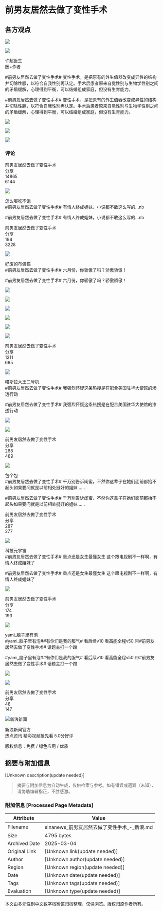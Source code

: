# 前男友居然去做了变性手术

## 各方观点

![](https://n.sinaimg.cn/default/f91e03ed/20220119/QuanZi@3x.png)

![](https://n.sinaimg.cn/sinakd10216/360/w180h180/20210225/94b3-kkmphpt1442294.jpg)

许超医生  
医+作者

#前男友居然去做了变性手术# 变性手术，是把原有的外生值器改变成异性的结构并切除性腺，以符合自我性别再认定。手术后患者原来自觉性别与生物学性别之间的矛盾缓解，心理得到平衡，可以结婚组成家庭，但没有生育能力。

#前男友居然去做了变性手术# 变性手术，是把原有的外生值器改变成异性的结构并切除性腺，以符合自我性别再认定。手术后患者原来自觉性别与生物学性别之间的矛盾缓解，心理得到平衡，可以结婚组成家庭，但没有生育能力。

![](https://wx1.sinaimg.cn/original/006wFlO0ly1hfcux0qi0yg308w050npf.gif)

![](https://wx1.sinaimg.cn/original/006wFlO0ly1hfcux1xyx7g308w050qv7.gif)

![](https://wx1.sinaimg.cn/original/006wFlO0ly1hfcuwzfbw2g308w050e82.gif)

### 评论

前男友居然去做了变性手术  
分享  
14865  
6144

![](https://tvax1.sinaimg.cn/crop.0.0.916.916.180/6523b58bly8hw7m9n9b65j20pg0pggns.jpg)  

怎么嘟吃不饱  
#前男友居然去做了变性手术# 有情人终成姐妹，小说都不敢这么写的…nb  

#前男友居然去做了变性手术# 有情人终成姐妹，小说都不敢这么写的…nb  

前男友居然去做了变性手术  
分享  
194  
3228  

![](https://tvax1.sinaimg.cn/crop.0.0.1080.1080.180/008u4vYnly8h6ljhhjna3j30u00u0djq.jpg)  

好废的布偶猫  
#前男友居然去做了变性手术# 六月份，你骄傲了吗？骄傲骄傲！  

#前男友居然去做了变性手术# 六月份，你骄傲了吗？骄傲骄傲！  

![](https://wx1.sinaimg.cn/large/008u4vYnly1hfcx9keh7gj30xw230ne2.jpg)

![](https://wx1.sinaimg.cn/large/008u4vYnly1hfcx9krsaaj30qo0vbn3t.jpg)

![](https://wx1.sinaimg.cn/large/008u4vYnly1hfcx9lon2rj30xw230h7i.jpg)

![](https://wx1.sinaimg.cn/large/008u4vYnly1hfcx9mh9etj30xw230qjy.jpg)

![](https://wx1.sinaimg.cn/large/008u4vYnly1hfcx9mwbxvj30qo1hc7az.jpg)

![](https://wx1.sinaimg.cn/large/008u4vYnly1hfcx9n9bq5j30j10zkq6m.jpg)

前男友居然去做了变性手术  
分享  
1211  
685  

![](https://tvax1.sinaimg.cn/crop.0.0.496.496.180/008kv3W8ly8hwdys7sgu6j30ds0dsdg3.jpg)  

喵斯拉大王二号机  
#前男友居然去做了变性手术# 我强烈怀疑这条热搜是在配合美国驻华大使馆的渗透行动  

#前男友居然去做了变性手术# 我强烈怀疑这条热搜是在配合美国驻华大使馆的渗透行动  

![](https://wx1.sinaimg.cn/large/008kv3W8ly1hfcueqdrv1j30j10zkgp1.jpg)

![](https://wx1.sinaimg.cn/large/008kv3W8ly1hfcuepusguj30u00z8q8j.jpg)

前男友居然去做了变性手术  
分享  
268  
489  

![](https://n.sinaimg.cn/sinakd10210/360/w180h180/20220826/fc9a-aaafa6536fea72f8aec9753f17fd7cb8.jpg)  

包个包  
#前男友居然去做了变性手术# 千万别告诉闺蜜，不然你这辈子在她们面前都抬不起头如果要问就是以前相处挺好的姐妹……  

#前男友居然去做了变性手术# 千万别告诉闺蜜，不然你这辈子在她们面前都抬不起头如果要问就是以前相处挺好的姐妹……  

前男友居然去做了变性手术  
分享  
287  
277  

![](https://n.sinaimg.cn/sinakd10200/360/w180h180/20220106/f399-b3d06c85f7f2e66107a36792dc2cd22b.jpg)  

科技元宇宙  
#前男友居然去做了变性手术# 重点还是女生最懂女生 这个跟电视剧不一样啊，有情人终成姐妹了  

#前男友居然去做了变性手术# 重点还是女生最懂女生 这个跟电视剧不一样啊，有情人终成姐妹了  

![](https://wx1.sinaimg.cn/large/006MsevZgy1hfcsh7kahnj30qo0etacl.jpg)

前男友居然去做了变性手术  
分享  
174  
193  

![](https://tvax1.sinaimg.cn/crop.0.0.512.512.180/0070TSJaly8he3ry4mjy2j30e80e875f.jpg)  

yami_脑子里有泡  
#yami_脑子里有泡##有你们是我的服气# 看后续v10 看高能全程v50 带#前男友居然去做了变性手术# 话题主打一个蹭  

#yami_脑子里有泡##有你们是我的服气# 看后续v10 看高能全程v50 带#前男友居然去做了变性手术# 话题主打一个蹭  

![](https://wx1.sinaimg.cn/large/0070TSJaly1hfcviahcx9j30eq0l1n1f.jpg)

![](https://wx1.sinaimg.cn/large/0070TSJaly1hfcvia6niwj30e60mi10t.jpg)

前男友居然去做了变性手术  
分享  
48  
147  

![新浪新闻](https://n.sinaimg.cn/default/80905340/20200331/sinalogo.png)  

新浪新闻官方  
热点资讯 精彩视频抢先看 5.0分好评  

版权信息：免费 / 绿色应用 / 优质
<!-- tcd_original_link https://sinanews.sina.cn/native_page/quanzi_814604800018784257.html -->


## 摘要与附加信息

<!-- tcd_abstract -->
[Unknown description(update needed)]
<!-- tcd_abstract_end -->

> 摘要与附加信息为自动生成，仅供检索与参考。如有错误或遗漏（未知），请协助编辑指正，不胜感激。

### 附加信息 [Processed Page Metadata]

| Attribute       | Value                                  |
|-----------------|----------------------------------------|
| Filename        | sinanews_前男友居然去做了变性手术_-_新浪.md                             |
| Size            | 4795 bytes                           |
| Archived Date   | 2025-03-04                             |
| Original Link   | [Unknown link(update needed)]                       |
| Author          | [Unknown author(update needed)]                               |
| Region          | [Unknown region(update needed)]                               |
| Date            | [Unknown date(update needed)]                                 |
| Tags            | [Unknown tags(update needed)]                                 |
| Evaluation            | [Unknown type(update needed)]                                 |
<!-- tcd_table_end -->

本文由多元性别中文数字档案馆归档整理，仅供浏览。版权归原作者所有。
